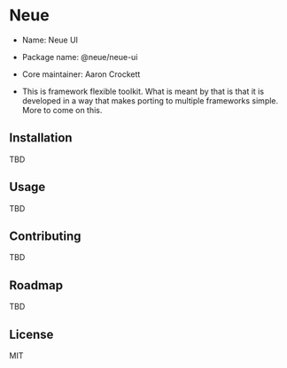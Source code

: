 # Neue

- Name: Neue UI
- Package name: @neue/neue-ui
- Core maintainer: Aaron Crockett

- This is framework flexible toolkit. What is meant by that is that it is developed in a way that makes porting to multiple frameworks simple. More to come on this.

## Installation

TBD

## Usage

TBD

## Contributing

TBD

## Roadmap

TBD

## License

MIT
